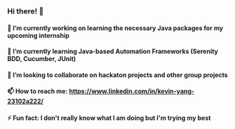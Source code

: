 ### Hi there! 👋

#### 🔭 I’m currently working on learning the necessary Java packages for my upcoming internship<br/>
#### 🌱 I’m currently learning Java-based Automation Frameworks (Serenity BDD, Cucumber, JUnit)<br/>
#### 👯 I’m looking to collaborate on hackaton projects and other group projects<br/>
#### 📫 How to reach me: https://www.linkedin.com/in/kevin-yang-23102a222/<br/>
#### ⚡ Fun fact: I don't really know what I am doing but I'm trying my best<br/>

<!--
**kevyang267/kevyang267** is a ✨ _special_ ✨ repository because its `README.md` (this file) appears on your GitHub profile.

Here are some ideas to get you started:

- 🔭 I’m currently working on ...
- 🌱 I’m currently learning ...
- 👯 I’m looking to collaborate on ...
- 🤔 I’m looking for help with ...
- 💬 Ask me about ...
- 📫 How to reach me: ...
- 😄 Pronouns: ...
- ⚡ Fun fact: ...
